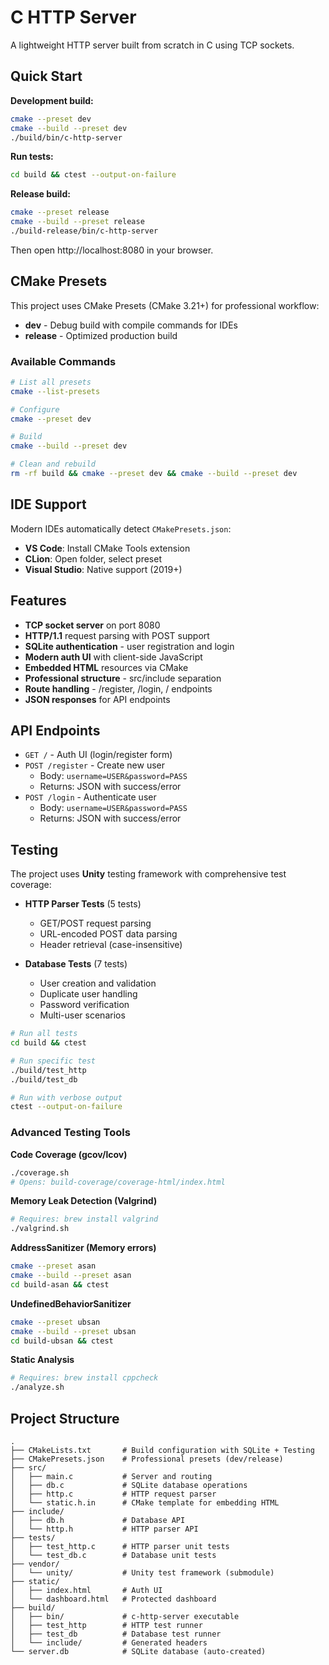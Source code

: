 # C HTTP Server

A lightweight HTTP server built from scratch in C using TCP sockets.

## Quick Start

**Development build:**
```bash
cmake --preset dev
cmake --build --preset dev
./build/bin/c-http-server
```

**Run tests:**
```bash
cd build && ctest --output-on-failure
```

**Release build:**
```bash
cmake --preset release
cmake --build --preset release
./build-release/bin/c-http-server
```

Then open http://localhost:8080 in your browser.

## CMake Presets

This project uses CMake Presets (CMake 3.21+) for professional workflow:

- **dev** - Debug build with compile commands for IDEs
- **release** - Optimized production build

### Available Commands

```bash
# List all presets
cmake --list-presets

# Configure
cmake --preset dev

# Build
cmake --build --preset dev

# Clean and rebuild
rm -rf build && cmake --preset dev && cmake --build --preset dev
```

## IDE Support

Modern IDEs automatically detect `CMakePresets.json`:

- **VS Code**: Install CMake Tools extension
- **CLion**: Open folder, select preset
- **Visual Studio**: Native support (2019+)

## Features

- **TCP socket server** on port 8080
- **HTTP/1.1** request parsing with POST support
- **SQLite authentication** - user registration and login
- **Modern auth UI** with client-side JavaScript
- **Embedded HTML** resources via CMake
- **Professional structure** - src/include separation
- **Route handling** - /register, /login, / endpoints
- **JSON responses** for API endpoints

## API Endpoints

- `GET /` - Auth UI (login/register form)
- `POST /register` - Create new user
  - Body: `username=USER&password=PASS`
  - Returns: JSON with success/error
- `POST /login` - Authenticate user
  - Body: `username=USER&password=PASS`
  - Returns: JSON with success/error

## Testing

The project uses **Unity** testing framework with comprehensive test coverage:

- **HTTP Parser Tests** (5 tests)
  - GET/POST request parsing
  - URL-encoded POST data parsing
  - Header retrieval (case-insensitive)

- **Database Tests** (7 tests)
  - User creation and validation
  - Duplicate user handling
  - Password verification
  - Multi-user scenarios

```bash
# Run all tests
cd build && ctest

# Run specific test
./build/test_http
./build/test_db

# Run with verbose output
ctest --output-on-failure
```

### Advanced Testing Tools

**Code Coverage (gcov/lcov)**
```bash
./coverage.sh
# Opens: build-coverage/coverage-html/index.html
```

**Memory Leak Detection (Valgrind)**
```bash
# Requires: brew install valgrind
./valgrind.sh
```

**AddressSanitizer (Memory errors)**
```bash
cmake --preset asan
cmake --build --preset asan
cd build-asan && ctest
```

**UndefinedBehaviorSanitizer**
```bash
cmake --preset ubsan
cmake --build --preset ubsan
cd build-ubsan && ctest
```

**Static Analysis**
```bash
# Requires: brew install cppcheck
./analyze.sh
```

## Project Structure

```
.
├── CMakeLists.txt       # Build configuration with SQLite + Testing
├── CMakePresets.json    # Professional presets (dev/release)
├── src/
│   ├── main.c           # Server and routing
│   ├── db.c             # SQLite database operations
│   ├── http.c           # HTTP request parser
│   └── static.h.in      # CMake template for embedding HTML
├── include/
│   ├── db.h             # Database API
│   └── http.h           # HTTP parser API
├── tests/
│   ├── test_http.c      # HTTP parser unit tests
│   └── test_db.c        # Database unit tests
├── vendor/
│   └── unity/           # Unity test framework (submodule)
├── static/
│   ├── index.html       # Auth UI
│   └── dashboard.html   # Protected dashboard
├── build/
│   ├── bin/             # c-http-server executable
│   ├── test_http        # HTTP test runner
│   ├── test_db          # Database test runner
│   └── include/         # Generated headers
└── server.db            # SQLite database (auto-created)
```
